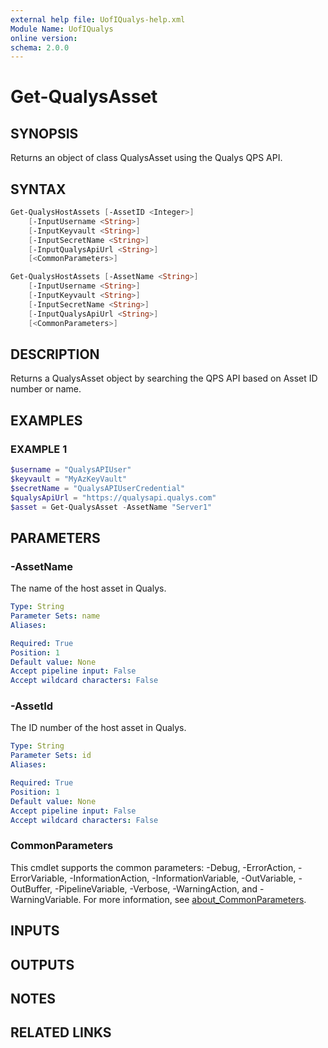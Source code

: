 ```yaml
---
external help file: UofIQualys-help.xml
Module Name: UofIQualys
online version:
schema: 2.0.0
---
```


# Get-QualysAsset

## SYNOPSIS

Returns an object of class QualysAsset using the Qualys QPS API.

## SYNTAX

```powershell
Get-QualysHostAssets [-AssetID <Integer>]
    [-InputUsername <String>]
    [-InputKeyvault <String>]
    [-InputSecretName <String>]
    [-InputQualysApiUrl <String>]
    [<CommonParameters>]
```

```powershell
Get-QualysHostAssets [-AssetName <String>]
    [-InputUsername <String>]
    [-InputKeyvault <String>]
    [-InputSecretName <String>]
    [-InputQualysApiUrl <String>]
    [<CommonParameters>]
```

## DESCRIPTION

Returns a QualysAsset object by searching the QPS API based on Asset ID number or name.

## EXAMPLES

### EXAMPLE 1

```powershell
$username = "QualysAPIUser"
$keyvault = "MyAzKeyVault"
$secretName = "QualysAPIUserCredential"
$qualysApiUrl = "https://qualysapi.qualys.com"
$asset = Get-QualysAsset -AssetName "Server1"
```

## PARAMETERS

### -AssetName

The name of the host asset in Qualys.

```yaml
Type: String
Parameter Sets: name
Aliases:

Required: True
Position: 1
Default value: None
Accept pipeline input: False
Accept wildcard characters: False
```

### -AssetId

The ID number of the host asset in Qualys.

```yaml
Type: String
Parameter Sets: id
Aliases:

Required: True
Position: 1
Default value: None
Accept pipeline input: False
Accept wildcard characters: False
```



### CommonParameters

This cmdlet supports the common parameters: -Debug, -ErrorAction, -ErrorVariable, -InformationAction, -InformationVariable, -OutVariable, -OutBuffer, -PipelineVariable, -Verbose, -WarningAction, and -WarningVariable. For more information, see [about_CommonParameters](http://go.microsoft.com/fwlink/?LinkID=113216).

## INPUTS

## OUTPUTS

## NOTES

## RELATED LINKS
